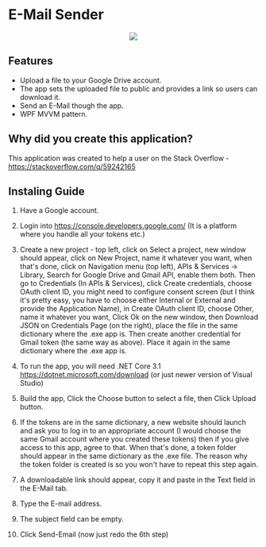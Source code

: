 # E-Mail Sender

<p align="center">
  <img src="https://user-images.githubusercontent.com/44268275/71208752-0e6c8880-22aa-11ea-9bed-85791505fe2d.png">
</p>

## Features
* Upload a file to your Google Drive account.
* The app sets the uploaded file to public and provides a link so users can download it.
* Send an E-Mail though the app.
* WPF MVVM pattern.

## Why did you create this application?
This application was created to help a user on the Stack Overflow - https://stackoverflow.com/q/59242165

## Instaling Guide
1. Have a Google account.

2. Login into https://console.developers.google.com/ (It is a platform where you handle all your tokens etc.)

3. Create a new project - top left, click on Select a project, new window should appear, click on New Project, name it whatever you want, when that's done, click on Navigation menu (top left), APIs & Services -> Library, Search for Google Drive and Gmail API, enable them both. Then go to Credentials (In APIs & Services), click Create credentials, choose OAuth client ID, you might need to configure consent screen (but I think it's pretty easy, you have to choose either Internal or External and provide the Application Name), in Create OAuth client ID, choose Other, name it whatever you want, Click Ok on the new window, then Download JSON on Credentials Page (on the right), place the file in the same dictionary where the .exe app is. Then create another credential for Gmail token (the same way as above). Place it again in the same dictionary where the .exe app is.

4. To run the app, you will need .NET Core 3.1 https://dotnet.microsoft.com/download (or just newer version of Visual Studio)

5. Build the app, Click the Choose button to select a file, then Click Upload button.

6. If the tokens are in the same dictionary, a new website should launch and ask you to log in to an appropriate account (I would choose the same Gmail account where you created these tokens) then if you give access to this app, agree to that. When that's done, a token folder should appear in the same dictionary as the .exe file. The reason why the token folder is created is so you won't have to repeat this step again.

7. A downloadable link should appear, copy it and paste in the Text field in the E-Mail tab.

8. Type the E-mail address.

9. The subject field can be empty.

10. Click Send-Email (now just redo the 6th step)
